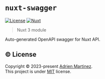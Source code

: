 # `nuxt-swagger`

[![License][license-src]][license-href]
[![Nuxt][nuxt-src]][nuxt-href]

> Nuxt 3 module

Auto-generated OpenAPI swagger for Nuxt API.

## ©️ License

Copyright © 2023-present [Adrien Martinez](https://github.com/adrylen).  
This project is under [MIT](https://github.com/adrylen/nuxt-swagger/blob/main/LICENSE) license.


<!-- Badges -->
[license-src]: https://img.shields.io/badge/License-MIT-blue.svg
[license-href]: https://opensource.org/licenses/MIT

[nuxt-src]: https://img.shields.io/badge/Nuxt-18181B?logo=nuxt.js
[nuxt-href]: https://nuxt.com
